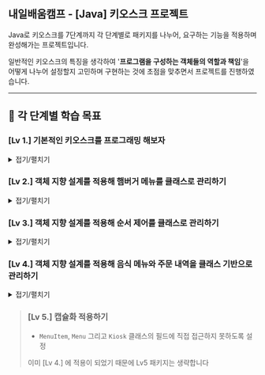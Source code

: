 ## 내일배움캠프 - [Java] 키오스크 프로젝트
Java로 키오스크를 7단계까지 각 단계별로 패키지를 나누어, 요구하는 기능을 적용하며 완성해가는 프로젝트입니다.   
   
일반적인 키오스크의 특징을 생각하여 '**프로그램을 구성하는 객체들의 역할과 책임**'을
어떻게 나누어 설정할지 고민하며 구현하는 것에 초점을 맞추면서 프로젝트를 진행하였습니다.   
   
- - -

## 🔖 각 단계별 학습 목표

### [Lv 1.] 기본적인 키오스크를 프로그래밍 해보자
<details>
<summary>접기/펼치기</summary>

- 요구사항이 가지는 의도
    - Scanner, 조건문, 반복문을 재확인하며 입력 데이터를 처리하는 방법 강화
- 햄버거 메뉴 출력 및 선택   
    - Scanner를 사용하여 여러 햄버거 메뉴를 출력
    - 제시된 메뉴 중 입력받은 숫자에 따라 다른 로직을 실행하는 코드 작성
    - 반복문을 이용해서 특정 번호가 입력되면 프로그램 종료
</details>

### [Lv 2.] 객체 지향 설계를 적용해 햄버거 메뉴를 클래스로 관리하기
<details>
<summary>접기/펼치기</summary>

- 요구사항이 가지는 의도
    - 객체 지향 개념을 학습하고, 데이터를 구조적으로 관리하며 프로그램을 설계하는 방법을 익히기
    - 햄버거 메뉴를 `MenuItem` 클래스와 `List` 를 통해 관리
- `MenuItem` 클래스 생성
    - MenuItem 객체 생성을 통해 이름, 가격, 설명을 세팅
- `List`를 선언하여 여러 `MenuItem`을 추가
    - `List menuItems = new ArrayList<>();
- 반복문을 활용해 menuItems를 탐색하면서 하나씩 접근
</details>

### [Lv 3.] 객체 지향 설계를 적용해 순서 제어를 클래스로 관리하기
<details>
<summary>접기/펼치기</summary>

- 요구사항이 가지는 의도
    - 객체 지향 개념 학습, 데이터 구조 관리를 통해 프로그램 설계
    - `main` 함수에서 관리하던 전체 순서 제어를 `Kiosk` 클래스를 통해 관리

- `Kiosk` 클래스 생성하기
    - `MenuItem`을 관리하는 리스트가 필드로 존재
    - `main` 함수에서 관리하던 입력과 반복문 로직은 `start`함수를 만들어 관리
    - `List<MenuItem> menuItems`는 `Kiosk` 클래스 생성자를 통해 값을 할당
        - `Kiosk` 객체를 생성하고 사용하는 `main` 함수에서 객체를 생성할 때 값을 전달

- 요구사항에 부합하는지 검토
    - 키오스크 프로그램을 시작하는 메서드 구현
        - 콘솔에 햄버거 메뉴 출력
        - 사용자의 입력을 받아 메뉴를 선택하거나 프로그램 종료
        - 유효하지 않은 입력에 대해 오류 메시지를 출력
        - `0`을 입력하면 프로그램이 `뒤로가기`되거나 `종료`
</details>

### [Lv 4.] 객체 지향 설계를 적용해 음식 메뉴와 주문 내역을 클래스 기반으로 관리하기
<details>
<summary>접기/펼치기</summary>

- `Menu` 클래스 생성하기
    -  `MenuItem` 클래스를 관리하는 `Menu` 클래스 생성
        - 버거 메뉴, 음료 메뉴 등 각 카테고리에서 여러 `MenuItem`을 포함
    -  `List<MenuItem>`을 `Menu` 클래스가 관리하도록 변경
    - 여러 버거들을 포함하는 상위 개념 ‘버거’ 같은 `카테고리 이름` 필드 추가
    - 메뉴 카테고리 이름을 반환하는 메서드가 구현
</details>

> ### [Lv 5.] 캡슐화 적용하기
> - `MenuItem`, `Menu` 그리고 `Kiosk` 클래스의 필드에 직접 접근하지 못하도록 설정   
> 
> 이미 [Lv 4.] 에 적용이 되었기 때문에 Lv5 패키지는 생략합니다
